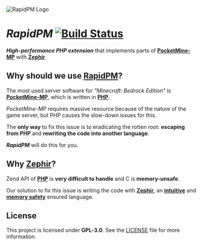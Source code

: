![RapidPM Logo](https://cdn.jsdelivr.net/gh/organization/RapidPM@master/RapidPM.png)

# _RapidPM_ [![Build Status](https://travis-ci.org/organization/RapidPM.svg?branch=master)](https://travis-ci.org/organization/RapidPM)

_**High-performance PHP extension**_ that implements parts of **[PocketMine-MP](https://github.com/pmmp/PocketMine-MP)** with **[Zephir](https://www.zephir-lang.com)**.

## Why should we use [RapidPM](https://github.com/organization/RapidPM)?

The most used server software for _"Minecraft: Bedrock Edition"_ is **[PocketMine-MP](https://github.com/pmmp/PocketMine-MP)**, which is written in **[PHP](https://github.com/php/php-src)**.

_PocketMine-MP_ requires massive resource because of the nature of the game server, but PHP causes the slow-down issues for this.

The **only way** to fix this issue is to eradicating the rotten root: **escaping from PHP** and **rewriting the code into another language**.

_**RapidPM**_ will do this for you.

## Why [Zephir](https://www.zephir-lang.com)?

Zend API of **[PHP](https://github.com/php/php-src)** is **very difficult to handle** and C is **memory-unsafe**.

Our solution to fix this issue is writing the code with **[Zephir](https://www.zephir-lang.com)**, an **[intuitive](https://docs.zephir-lang.com/0.12/en/introduction)** and **[memory safety](https://docs.zephir-lang.com/0.12/en/motivation#if-you-are-a-c-programmer)** ensured language.

## License

This project is licensed under **GPL-3.0**. See the [LICENSE](https://github.com/organization/RapidPM/blob/master/LICENSE) file for more information.
